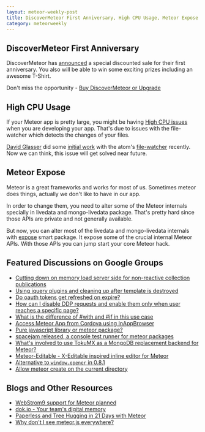 ```yaml
---
layout: meteor-weekly-post
title: DiscoverMeteor First Anniversary, High CPU Usage, Meteor Expose and More
category: meteorweekly
---
```


## DiscoverMeteor First Anniversary 

DiscoverMeteor has [announced](https://www.discovermeteor.com/blog/discover-meteor-one-year-anniversary-sale/) a special discounted sale for their first anniversary. You also will be able to win some exciting prizes including an awesome T-Shirt.

Don't miss the opportunity - [Buy DiscoverMeteor or Upgrade](https://www.discovermeteor.com/)

## High CPU Usage

If your Meteor app is pretty large, you might be having [High CPU issues](https://groups.google.com/forum/#!topic/meteor-core/z4by8audkVw) when you are developing your app. That's due to issues with the file-watcher which detects the changes of your files.

[David Glasser](https://twitter.com/glasser) did some [initial work](https://groups.google.com/forum/#!msg/meteor-core/z4by8audkVw/7ULi6dEllL4J) with the atom's [file-watcher](https://github.com/atom/node-pathwatcher) recently. Now we can think, this issue will get solved near future.

## Meteor Expose

Meteor is a great frameworks and works for most of us. Sometimes meteor does things, actually we don't like to have in our app.

In order to change them, you need to alter some of the Meteor internals specially in livedata and mongo-livedata package. That's pretty hard since those APIs are private and not generally available.

But now, you can alter most of the livedata and mongo-livedata internals with [expose](https://github.com/arunoda/meteor-expose) smart package. It expose some of the crucial internal Meteor APIs. With those APIs you can jump start your core Meteor hack.

## Featured Discussions on Google Groups

* [Cutting down on memory load server side for non-reactive collection publications](https://groups.google.com/forum/#!topic/meteor-talk/B_Yi81vRiPA)
* [Using jquery plugins and cleaning up after template is destroyed](https://groups.google.com/forum/#!topic/meteor-talk/XJCzctKR-_Q)
* [Do oauth tokens get refreshed on expire?](https://groups.google.com/forum/#!topic/meteor-talk/8P2ohBCENV0)
* [How can I disable DDP requests and enable them only when user reaches a specific page?](https://groups.google.com/forum/#!topic/meteor-talk/LjE9PeJVOBQ)
* [What is the difference of #with and #if in this use case](https://groups.google.com/forum/#!topic/meteor-talk/_5zz_ILGcvo)
* [Access Meteor App from Cordova using InAppBrowser](https://groups.google.com/forum/#!topic/meteor-talk/mmYRi7yzZPM)
* [Pure javascript library or meteor package?](https://groups.google.com/forum/#!topic/meteor-talk/g5G-dI4pWkc)
* [spacejam released, a console test runner for meteor packages](https://groups.google.com/forum/#!topic/meteor-talk/NvW5b8k8rxQ)
* [What's involved to use TokuMX as a MongoDB replacement backend for Meteor?](https://groups.google.com/forum/#!topic/meteor-talk/9Ysxz05dp1A)
* [Meteor-Editable - X-Editable inspired inline editor for Meteor](https://groups.google.com/forum/#!topic/meteor-talk/N_bBpOyeKEI)
* [Alternative to `window.opener` in 0.8.1](https://groups.google.com/forum/#!topic/meteor-core/Ma3XTZk4Kqg)
* [Allow meteor create on the current directory](https://groups.google.com/forum/#!topic/meteor-core/1wlD_X3FoPc)

## Blogs and Other Resources

* [WebStrom9 support for Meteor planned](http://blog.jetbrains.com/webstorm/2014/05/webstorm-9-development-roadmap-discussion/)
* [dok.io - Your team's digital memory](http://dok.io/)
* [Paperless and Tree Hugging in 21 Days with Meteor](http://www.stephentcannon.com/2014/05/paperless-and-tree-hugging-in-21-days.html)
* [Why don't I see meteor.js everywhere?](http://www.reddit.com/r/javascript/comments/24hxfv/why_dont_i_see_meteorjs_everywhere/)
